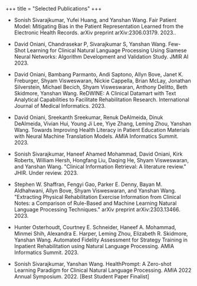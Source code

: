+++
title = "Selected Publications"
+++

- Sonish Sivarajkumar, Yufei Huang, and Yanshan Wang. Fair Patient Model: Mitigating Bias in the Patient Representation Learned from the Electronic Health Records. arXiv preprint arXiv:2306.03179. 2023..

- David Oniani, Chandrasekar P, Sivarajkumar S, Yanshan Wang. Few-Shot Learning for Clinical Natural Language Processing Using Siamese Neural Networks: Algorithm Development and Validation Study. JMIR AI 2023.

- David Oniani, Bambang Parmanto, Andi Saptono, Allyn Bove, Janet K. Freburger, Shyam Visweswaran, Nickie Cappella, Brian McLay, Jonathan Silverstein, Michael Becich, Shyam Visweswaran, Anthony Delitto, Beth Skidmore, Yanshan Wang. ReDWINE: A Clinical Datamart with Text Analytical Capabilities to Facilitate Rehabilitation Research. International Journal of Medical Informatics. 2023.

- David Oniani, Sreekanth Sreekumar, Renuk DeAlmeida, Dinuk DeAlmeida, Vivian Hui, Young Ji Lee, Yiye Zhang, Leming Zhou,  Yanshan Wang. Towards Improving Health Literacy in Patient Education Materials with Neural Machine Translation Models. AMIA Informatics Summit. 2023.

- Sonish Sivarajkumar, Haneef Ahamed Mohammad, David Oniani, Kirk Roberts, William Hersh, Hongfang Liu, Daqing He, Shyam Visweswaran, and Yanshan Wang. "Clinical Information Retrieval: A literature review." JHIR. Under review. 2023.

- Stephen W. Shaffran, Fengyi Gao, Parker E. Denny, Bayan M. Aldhahwani, Allyn Bove, Shyam Visweswaran, and Yanshan Wang. "Extracting Physical Rehabilitation Exercise Information from Clinical Notes: a Comparison of Rule-Based and Machine Learning Natural Language Processing Techniques." arXiv preprint arXiv:2303.13466. 2023.

- Hunter Osterhoudt, Courtney E. Schneider, Haneef A. Mohammad, Minmei Shih, Alexandra E. Harper, Leming Zhou, Elizabeth R. Skidmore, Yanshan Wang. Automated Fidelity Assessment for Strategy Training in Inpatient Rehabilitation using Natural Language Processing. AMIA Informatics Summit. 2023.

- Sonish Sivarajkumar, Yanshan Wang. HealthPrompt: A Zero-shot Learning Paradigm for Clinical Natural Language Processing. AMIA 2022 Annual Symposium. 2022. [Best Student Paper Finalist]
